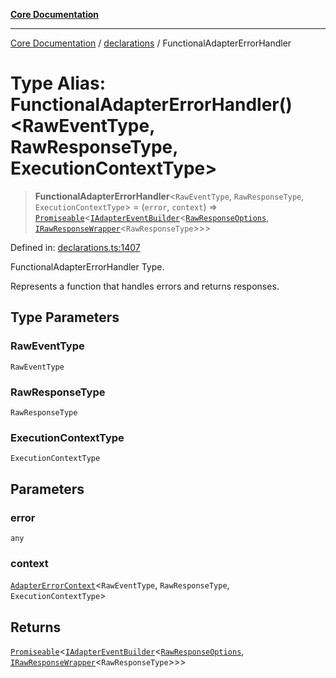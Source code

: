 [**Core Documentation**](../../README.md)

***

[Core Documentation](../../README.md) / [declarations](../README.md) / FunctionalAdapterErrorHandler

# Type Alias: FunctionalAdapterErrorHandler()\<RawEventType, RawResponseType, ExecutionContextType\>

> **FunctionalAdapterErrorHandler**\<`RawEventType`, `RawResponseType`, `ExecutionContextType`\> = (`error`, `context`) => [`Promiseable`](Promiseable.md)\<[`IAdapterEventBuilder`](../interfaces/IAdapterEventBuilder.md)\<[`RawResponseOptions`](../interfaces/RawResponseOptions.md), [`IRawResponseWrapper`](../interfaces/IRawResponseWrapper.md)\<`RawResponseType`\>\>\>

Defined in: [declarations.ts:1407](https://github.com/stonemjs/core/blob/85781fe5b87769612839dd6b850ba45186d357fa/src/declarations.ts#L1407)

FunctionalAdapterErrorHandler Type.

Represents a function that handles errors and returns responses.

## Type Parameters

### RawEventType

`RawEventType`

### RawResponseType

`RawResponseType`

### ExecutionContextType

`ExecutionContextType`

## Parameters

### error

`any`

### context

[`AdapterErrorContext`](../interfaces/AdapterErrorContext.md)\<`RawEventType`, `RawResponseType`, `ExecutionContextType`\>

## Returns

[`Promiseable`](Promiseable.md)\<[`IAdapterEventBuilder`](../interfaces/IAdapterEventBuilder.md)\<[`RawResponseOptions`](../interfaces/RawResponseOptions.md), [`IRawResponseWrapper`](../interfaces/IRawResponseWrapper.md)\<`RawResponseType`\>\>\>
